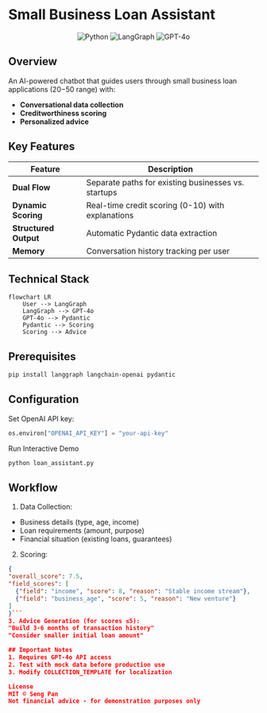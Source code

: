# Small Business Loan Assistant

<div align="center">
  <img src="https://img.shields.io/badge/Python-3.10%2B-blue" alt="Python">
  <img src="https://img.shields.io/badge/Framework-LangGraph-red" alt="LangGraph">
  <img src="https://img.shields.io/badge/Model-GPT--4o-yellow" alt="GPT-4o">
</div>

## Overview
An AI-powered chatbot that guides users through small business loan applications ($20-$50 range) with:
- **Conversational data collection**
- **Creditworthiness scoring**
- **Personalized advice**

## Key Features
| Feature | Description |
|---------|-------------|
| **Dual Flow** | Separate paths for existing businesses vs. startups |
| **Dynamic Scoring** | Real-time credit scoring (0-10) with explanations |
| **Structured Output** | Automatic Pydantic data extraction |
| **Memory** | Conversation history tracking per user |

## Technical Stack
```mermaid
flowchart LR
    User --> LangGraph
    LangGraph --> GPT-4o
    GPT-4o --> Pydantic
    Pydantic --> Scoring
    Scoring --> Advice
```

## Prerequisites
```bash
pip install langgraph langchain-openai pydantic
```

## Configuration
Set OpenAI API key:
```python
os.environ["OPENAI_API_KEY"] = "your-api-key"
```
Run Interactive Demo
```bash
python loan_assistant.py
```

## Workflow
1. Data Collection:
- Business details (type, age, income)
- Loan requirements (amount, purpose)
- Financial situation (existing loans, guarantees)
2. Scoring:
  ```json
  {
  "overall_score": 7.5,
  "field_scores": [
    {"field": "income", "score": 8, "reason": "Stable income stream"},
    {"field": "business_age", "score": 5, "reason": "New venture"}
  ]
}```
3. Advice Generation (for scores ≤5):
"Build 3-6 months of transaction history"
"Consider smaller initial loan amount"

## Important Notes
1. Requires GPT-4o API access
2. Test with mock data before production use
3. Modify COLLECTION_TEMPLATE for localization

License
MIT © Seng Pan
Not financial advice - for demonstration purposes only

